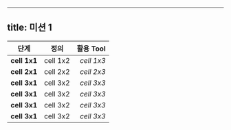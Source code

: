 
---
title: 미션 1
---


|  <center>단계</center> |  <center>정의</center> |  <center>활용 Tool</center> |
|:--------|:--------:|--------:|
|**cell 1x1** | <center>cell 1x2 </center> |*cell 1x3* |
|**cell 2x1** | <center>cell 2x2 </center> |*cell 2x3* |
|**cell 3x1** | <center>cell 3x2 </center> |*cell 3x3* |
|**cell 3x1** | <center>cell 3x2 </center> |*cell 3x3* |
|**cell 3x1** | <center>cell 3x2 </center> |*cell 3x3* |
|**cell 3x1** | <center>cell 3x2 </center> |*cell 3x3* |
